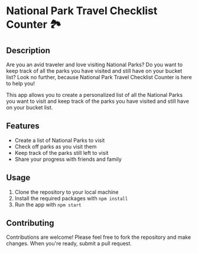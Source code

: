 # National Park Travel Checklist Counter 🏞️

## Description

Are you an avid traveler and love visiting National Parks? Do you want to keep track of all the parks you have visited and still have on your bucket list? Look no further, because National Park Travel Checklist Counter is here to help you!

This app allows you to create a personalized list of all the National Parks you want to visit and keep track of the parks you have visited and still have on your bucket list. 

## Features

- Create a list of National Parks to visit
- Check off parks as you visit them
- Keep track of the parks still left to visit
- Share your progress with friends and family 

## Usage

1. Clone the repository to your local machine
2. Install the required packages with `npm install`
3. Run the app with `npm start`

## Contributing

Contributions are welcome! Please feel free to fork the repository and make changes. When you're ready, submit a pull request.
